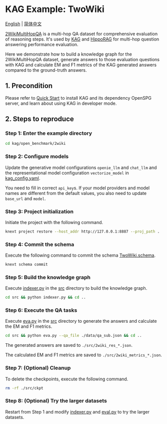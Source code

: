 # KAG Example: TwoWiki

[English](./README.md) |
[简体中文](./README_cn.md)

[2WikiMultiHopQA](https://arxiv.org/abs/2011.01060) is a multi-hop QA dataset for comprehensive evaluation of reasoning steps. It's used by [KAG](https://arxiv.org/abs/2409.13731) and [HippoRAG](https://arxiv.org/abs/2405.14831) for multi-hop question answering performance evaluation.

Here we demonstrate how to build a knowledge graph for the 2WikiMultiHopQA dataset, generate answers to those evaluation questions with KAG and calculate EM and F1 metrics of the KAG generated answers compared to the ground-truth answers.

## 1. Precondition

Please refer to [Quick Start](https://openspg.yuque.com/ndx6g9/cwh47i/rs7gr8g4s538b1n7) to install KAG and its dependency OpenSPG server, and learn about using KAG in developer mode.

## 2. Steps to reproduce

### Step 1: Enter the example directory

```bash
cd kag/open_benchmark/2wiki
```

### Step 2: Configure models

Update the generative model configurations ``openie_llm`` and ``chat_llm`` and the representational model configuration ``vectorize_model`` in [kag_config.yaml](./kag_config.yaml).

You need to fill in correct ``api_key``s. If your model providers and model names are different from the default values, you also need to update ``base_url`` and ``model``.

### Step 3: Project initialization

Initiate the project with the following command.

```bash
knext project restore --host_addr http://127.0.0.1:8887 --proj_path .
```

### Step 4: Commit the schema

Execute the following command to commit the schema [TwoWiki.schema](./schema/TwoWiki.schema).

```bash
knext schema commit
```

### Step 5: Build the knowledge graph

Execute [indexer.py](./src/indexer.py) in the [src](./src) directory to build the knowledge graph.

```bash
cd src && python indexer.py && cd ..
```

### Step 6: Execute the QA tasks

Execute [eva.py](./src/eva.py) in the [src](./src) directory to generate the answers and calculate the EM and F1 metrics.

```bash
cd src && python eva.py --qa_file ./data/qa_sub.json && cd ..
```

The generated answers are saved to ``./src/2wiki_res_*.json``.

The calculated EM and F1 metrics are saved to ``./src/2wiki_metrics_*.json``.

### Step 7: (Optional) Cleanup

To delete the checkpoints, execute the following command.

```bash
rm -rf ./src/ckpt
```

### Step 8: (Optional) Try the larger datasets

Restart from Step 1 and modify [indexer.py](./src/indexer.py) and [eval.py](./src/eval.py) to try the larger datasets.

